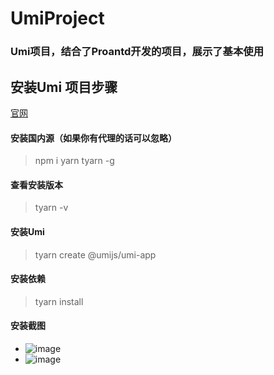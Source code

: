 # UmiProject
### Umi项目，结合了Proantd开发的项目，展示了基本使用
## 安装Umi 项目步骤
[官网](https://umijs.org/zh-CN/docs/getting-started)
#### 安装国内源（如果你有代理的话可以忽略）
> npm i yarn tyarn -g
#### 查看安装版本
> tyarn -v
#### 安装Umi
> tyarn create @umijs/umi-app
#### 安装依赖
> tyarn install
#### 安装截图
- ![image](https://user-images.githubusercontent.com/37791775/116211097-111c9f00-a776-11eb-9e7b-cbab14caf1e1.png)
- ![image](https://user-images.githubusercontent.com/37791775/116211190-2691c900-a776-11eb-9f46-009a0a474633.png)


